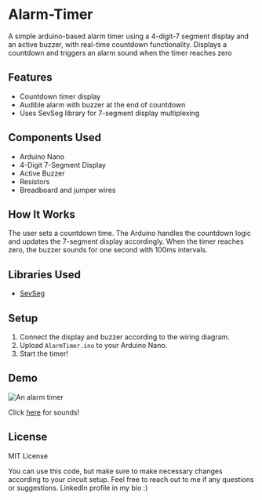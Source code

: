 # Alarm-Timer
A simple arduino-based alarm timer using a 4-digit-7 segment display and an active buzzer, with real-time countdown functionality. Displays a countdown and triggers an alarm sound when the timer reaches zero

## Features
- Countdown timer display
- Audible alarm with buzzer at the end of countdown
- Uses SevSeg library for 7-segment display multiplexing

## Components Used
- Arduino Nano 
- 4-Digit 7-Segment Display
- Active Buzzer
- Resistors
- Breadboard and jumper wires

## How It Works
The user sets a countdown time. The Arduino handles the countdown logic and updates the 7-segment display accordingly. When the timer reaches zero, the buzzer sounds for one second with 100ms intervals.

## Libraries Used
- [SevSeg](https://github.com/DeanIsMe/SevSeg)

## Setup
1. Connect the display and buzzer according to the wiring diagram.
2. Upload `AlarmTimer.ino` to your Arduino Nano.
3. Start the timer!

## Demo
<img src="Timer.gif" alt="An alarm timer">
<p>Click <a href="https://youtube.com/shorts/Wv6jlm2JZHc?feature=share">here</a> for sounds!</p>

## License
MIT License

You can use this code, but make sure to make necessary changes according to your circuit setup. 
Feel free to reach out to me if any questions or suggestions. LinkedIn profile in my bio :) 

